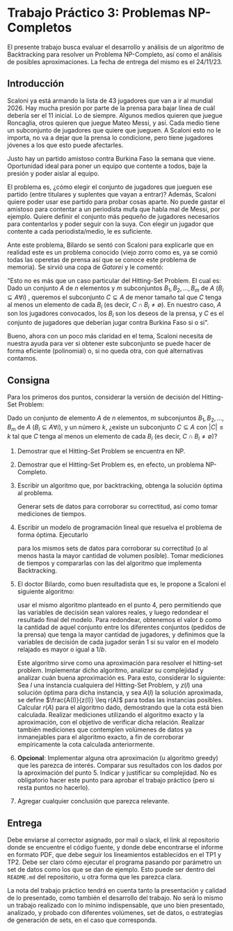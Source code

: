 # Trabajo Práctico 3: Problemas NP-Completos

El presente trabajo busca evaluar el desarrollo y análisis de un algoritmo
de Backtracking para resolver un Problema NP-Completo, así como el análisis
de posibles aproximaciones.
La fecha de entrega del mismo es el 24/11/23.

## Introducción

Scaloni ya está armando la lista de 43 jugadores que van a ir al mundial 2026.
Hay mucha presión por parte de la prensa para bajar línea de cuál debería ser
el 11 inicial. Lo de siempre.
Algunos medios quieren que juegue Roncaglia, otros quieren que juegue
Mateo Messi, y así. Cada medio tiene un subconjunto de
jugadores que quiere que jueguen. A Scaloni esto no le importa, no va a dejar
que la prensa lo condicione, pero tiene jugadores jóvenes a los que esto
puede afectarles.

Justo hay un partido amistoso contra Burkina Faso la semana que viene. Oportunidad
ideal para poner un equipo que contente a todos, baje la presión y poder
aislar al equipo.

El problema es, ¿cómo elegir el conjunto de jugadores que jueguen ese partido
(entre titulares y suplentes que vayan a entrar)? Además, Scaloni quiere poder
usar ese partido para probar cosas aparte. No puede gastar el amistoso
para contentar a un periodista mufa que habla mal de Messi, por ejemplo.
Quiere definir el conjunto más pequeño de jugadores necesarios para contentarlos
y poder seguir con la suya. Con elegir
un jugador que contente a cada periodista/medio, le es suficiente.

Ante este problema, Bilardo se sentó con Scaloni para explicarle que en realidad
este es un problema conocido (viejo zorro como es, ya se comió todas las operetas
de prensa así que se conoce este problema de memoria). Se sirvió una copa de _Gatorei_
y le comentó:

"Esto no es más que un caso particular del Hitting-Set Problem. El cual es: Dado un conjunto
$A$ de $n$ elementos y $m$ subconjuntos $B_1, B_2, ..., B_m$ de $A$
($B_i \subseteq A \forall i$) , queremos el subconjunto $C \subseteq A$ de menor tamaño tal
que $C$ tenga al menos un elemento de cada
$B_i$ (es decir, $C \cap B_i \neq \emptyset$). En nuestro caso, $A$ son los jugadores
convocados, los $B_i$ son los deseos de la
prensa, y $C$ es el conjunto de jugadores que deberían jugar contra Burkina Faso
si o si".

Bueno, ahora con un poco más claridad en el tema, Scaloni necesita de nuestra
ayuda para ver si obtener este subconjunto se puede hacer de forma eficiente
(polinomial) o, si no queda otra, con qué alternativas contamos.

## Consigna

Para los primeros dos puntos, considerar la versión de decisión del Hitting-Set Problem:

Dado un conjunto de elemento $A$ de $n$ elementos, $m$ subconjuntos $B_1, B_2, ..., B_m$ de $A$
($B_i \subseteq A \forall i$), y un número $k$, ¿existe un subconjunto $C \subseteq A$ con $|C| \leq k$ tal que $C$ tenga al menos un elemento de cada $B_i$ (es decir,
$C \cap B_i \neq \emptyset$)?

1.  Demostrar que el Hitting-Set Problem se encuentra en NP.

2.  Demostrar que el Hitting-Set Problem es, en efecto, un problema NP-Completo.

3.  Escribir un algoritmo que, por backtracking, obtenga la solución óptima al problema.

    Generar sets de datos para corroborar su correctitud, así como tomar mediciones de tiempos.

4.  Escribir un modelo de programación lineal que resuelva el problema de forma óptima. Ejecutarlo

    para los mismos sets de datos para corroborar su correctitud (o al menos hasta la mayor cantidad
    de volumen posible). Tomar mediciones de tiempos
    y compararlas con las del algoritmo que implementa Backtracking.

5.  El doctor Bilardo, como buen resultadista que es, le propone a Scaloni el siguiente algoritmo:

    usar el mismo algoritmo planteado en el punto 4, pero permitiendo que las variables de decisión
    sean valores reales, y luego redondear el resultado final del modelo. Para redondear, obtenemos el
    valor $b$ como la cantidad de aquel conjunto entre los diferentes conjuntos (pedidos de la prensa)
    que tenga la mayor cantidad de jugadores, y definimos que la variables de decisión de cada jugador
    serán 1 si su valor en el modelo relajado es mayor o igual a $1/b$.

    Este algoritmo sirve como una aproximación para resolver el hitting-set problem.
    Implementar dicho algoritmo, analizar su complejidad
    y analizar cuán buena aproximación es. Para esto, considerar lo siguiente:
    Sea $I$ una instancia cualquiera del Hitting-Set Problem, y $z(I)$ una
    solución óptima para dicha instancia, y sea $A(I)$ la solución aproximada,
    se define $\frac{A(I)}{z(I)} \leq r(A)$ para todas las instancias posibles.
    Calcular $r(A)$ para el algoritmo dado, demostrando que la cota está bien
    calculada. Realizar mediciones utilizando el algoritmo exacto y la aproximación,
    con el objetivo de verificar dicha relación. Realizar también mediciones
    que contemplen volúmenes de datos ya inmanejables para el algoritmo exacto,
    a fin de corroborar empíricamente la cota calculada anteriormente.

6.  **Opcional**: Implementar alguna otra aproximación (u algoritmo greedy) que
    les parezca de interés. Comparar sus resultados con los dados por la aproximación
    del punto 5. Indicar y justificar su complejidad. No es obligatorio
    hacer este punto para aprobar el trabajo práctico (pero si resta puntos no hacerlo).

7.  Agregar cualquier conclusión que parezca relevante.

## Entrega

Debe enviarse al corrector asignado, por mail o slack, el link
al repositorio donde se encuentre el código fuente, y donde debe encontrarse
el informe en formato PDF, que debe seguir los lineamientos establecidos en el TP1 y TP2.
Debe ser claro cómo ejecutar el programa pasando por parámetro un set de datos como
los que se dan de ejemplo. Esto puede ser dentro del `README.md` del repositorio,
u otra forma que les parezca clara.

La nota del trabajo práctico tendrá en cuenta tanto la presentación y calidad de lo presentado,
como también el desarrollo del trabajo. No será lo mismo un trabajo realizado con lo mínimo
indispensable, que uno bien presentado, analizado, y probado con diferentes volúmenes, set de
datos, o estrategias de generación de sets, en el caso que corresponda.
